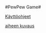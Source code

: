 #PewPew Game#

[Käyttöohjeet](dokumentointi/Kayttoohjeet.md)

[aiheen kuvaus](dokumentointi/aiheenKuvausJaRakenne.md)
